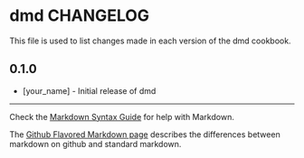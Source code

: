 dmd CHANGELOG
=============

This file is used to list changes made in each version of the dmd cookbook.

0.1.0
-----
- [your_name] - Initial release of dmd

- - -
Check the [Markdown Syntax Guide](http://daringfireball.net/projects/markdown/syntax) for help with Markdown.

The [Github Flavored Markdown page](http://github.github.com/github-flavored-markdown/) describes the differences between markdown on github and standard markdown.
